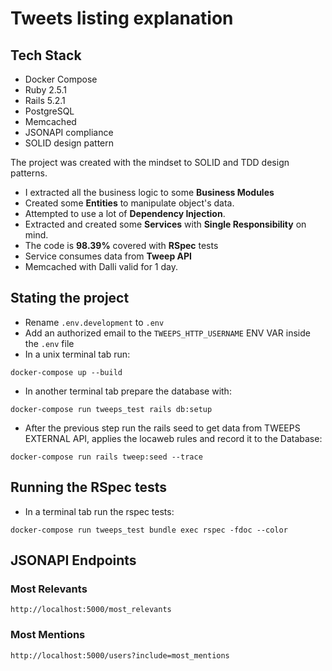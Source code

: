 # Tweets listing explanation

## Tech Stack
- Docker Compose
- Ruby 2.5.1
- Rails 5.2.1
- PostgreSQL
- Memcached
- JSONAPI compliance
- SOLID design pattern

The project was created with the mindset to SOLID and TDD design patterns.
- I extracted all the business logic to some **Business Modules**
- Created some **Entities** to manipulate object's data.
- Attempted to use a lot of **Dependency Injection**.
- Extracted and created some **Services** with **Single Responsibility** on mind.
- The code is **98.39%** covered with **RSpec** tests
- Service consumes data from **Tweep API**
- Memcached with Dalli valid for 1 day.


## Stating the project
- Rename `.env.development` to `.env`
- Add an authorized email to the `TWEEPS_HTTP_USERNAME` ENV VAR inside the `.env` file
- In a unix terminal tab run: 
```shell
docker-compose up --build
```
- In another terminal tab prepare the database with: 
```shell
docker-compose run tweeps_test rails db:setup
```
- After the previous step run the rails seed to get data from TWEEPS EXTERNAL API, applies the locaweb rules and record it to the Database: 
```shell
docker-compose run rails tweep:seed --trace
```

## Running the RSpec tests
- In a terminal tab run the rspec tests: 
```shell
docker-compose run tweeps_test bundle exec rspec -fdoc --color
```

## JSONAPI Endpoints

### Most Relevants
```http://localhost:5000/most_relevants```

### Most Mentions
```http://localhost:5000/users?include=most_mentions```